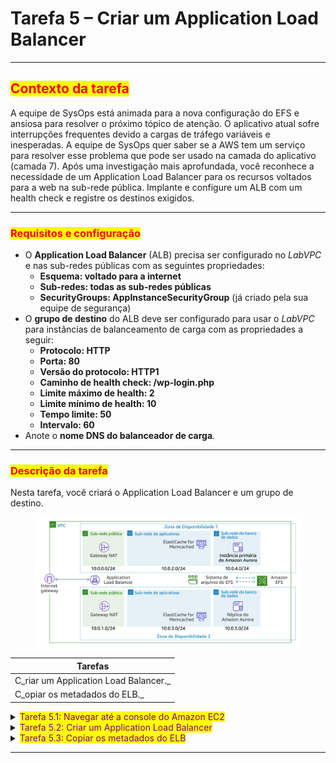 # Tarefa 5 – Criar um Application Load Balancer

***

## <mark style="color:red;">**Contexto da tarefa**</mark>

A equipe de SysOps está animada para a nova configuração do EFS e ansiosa para resolver o próximo tópico de atenção. O aplicativo atual sofre interrupções frequentes devido a cargas de tráfego variáveis e inesperadas. A equipe de SysOps quer saber se a AWS tem um serviço para resolver esse problema que pode ser usado na camada do aplicativo (camada 7). Após uma investigação mais aprofundada, você reconhece a necessidade de um Application Load Balancer para os recursos voltados para a web na sub-rede pública. Implante e configure um ALB com um health check e registre os destinos exigidos.

***

### <mark style="color:red;">**Requisitos e configuração**</mark>

* O **Application Load Balancer** (ALB) precisa ser configurado no _LabVPC_ e nas sub-redes públicas com as seguintes propriedades:
  * **Esquema: voltado para a internet**
  * **Sub-redes: todas as sub-redes públicas**
  * **SecurityGroups: AppInstanceSecurityGroup** (já criado pela sua equipe de segurança)
* O **grupo de destino** do ALB deve ser configurado para usar o _LabVPC_ para instâncias de balanceamento de carga com as propriedades a seguir:
  * **Protocolo: HTTP**
  * **Porta: 80**
  * **Versão do protocolo: HTTP1**
  * **Caminho de health check: /wp-login.php**
  * **Limite máximo de health: 2**
  * **Limite mínimo de health: 10**
  * **Tempo limite: 50**
  * **Intervalo: 60**
* Anote o **nome DNS do balanceador de carga**_._

***

### <mark style="color:red;">**Descrição da tarefa**</mark>

Nesta tarefa, você criará o Application Load Balancer e um grupo de destino.

<figure><img src="../../.gitbook/assets/image (10) (1).png" alt=""><figcaption></figcaption></figure>

| Tarefas                               |
| ------------------------------------- |
| C_riar um Application Load Balancer._ |
| C_opiar os metadados do ELB._         |

<details>

<summary><mark style="color:purple;">Tarefa 5.1: Navegar até a console do Amazon EC2</mark></summary>

1. No **AWS Management Console**, no menu Services (Serviços), selecione **EC2**.

_**Observação**: você também pode pesquisar por EC2 na barra de pesquisa unificada na parte superior da console._

</details>

<details>

<summary><mark style="color:purple;">Tarefa 5.2: Criar um Application Load Balancer</mark></summary>

1. No painel de navegação esquerdo, selecione **Target Groups** (Grupos de destino).
2. Selecione o botão **Create target group** (Criar um grupo de destino).
   * A página **Specify group details** (Especificar os detalhes do grupo) é exibida.
3. Na seção **Basic configuration** (Configuração básica), configure o seguinte:
   * Em **Choose a target type** (Escolher um tipo de destino): selecione _Instances_ (Instâncias)
   * Em **Target group name** (Nome do grupo de destino): _myWPTargetGroup_
   * Em **VPC:** selecione _LabVPC_
   * Na seção **health checks**:
     * No **caminho do health check:** _/wp-login.php_
   * Na seção **Advanced health check settings** (Configurações de health check avançadas):
     * **Limite máximo de health:** 2
     * **Limite mínimo de health:** 10
     * **Tempo limite:** 50
     * **Intervalo:** 60
   * As configurações restantes na página podem ficar com os valores-padrão
4. Selecione o botão **Next** (Próximo).&#x20;
   * A página **Register targets** (Registrar destinos) é exibida.
   * Não há mais destinos a serem registrados no momento.
5. Selecione o botão **Create target group** (Criar um grupo de destino).
   * A seguinte mensagem é exibida:
   * **Successfully created target group: myWPTargetGroup** (O grupo de destino myWPTargetGroup foi criado com êxito)
6. No painel de navegação à esquerda, selecione **Load Balancers** (Balanceadores de carga).&#x20;
7. &#x20;Selecione o botão **CreateLoad Balancers** (Criar balanceadores de carga).
8. Selecione o botão **Create** (Criar) na seção **Application Load Balancer**.&#x20;
   * A página **Create Application Load Balancer** (Criar Application Load Balancer) é exibida.
9. Na seção **Basic Configuration** (Configuração básica), configure o seguinte:
   * Em **Load balancer name** (Nome do balanceador de carga): Insira _myWPAppALB_
10. Na seção **Network mapping** (Mapeamento de rede), configure o seguinte:
    * **VPC:** Selecione _LabVPC_
    * **Mapeamentos:**
      * Selecione a **caixa de seleção** na primeira Zona de Disponibilidade listada e selecione _PublicSubnet1_ na lista Subnet (Sub-rede).
      * Selecione a **caixa de seleção** da segunda Zona de Disponibilidade listada e selecione _PublicSubnet2_ na lista Subnet (Sub-rede).&#x20;
11. Na seção **Security groups**, configure o seguinte:
    * Remova o security group _padrão_.
    * Selecione _AppInstanceSecurityGroup_ no menu suspenso.
12. Na seção Listeners and routing (Ouvintes e roteamento), configure o seguinte:
    * Para **Listener HTTP:80:** (Ouvinte HTTP:80) Selecione _myWPTargetGroup_ na lista suspensa de ação-padrão.
13. Selecione o botão **Create load balancer** (Criar balanceador de carga).&#x20;
14. A seguinte mensagem é exibida:
    * **Successfully created load balancer: myWPAppALB** (O balanceador de carga myWPAppALB foi criado com êxito)
15. Selecione o botão **View load balancers** (Ver balanceadores de carga).

O estado do balanceador de carga é alterado para _Active_ (Ativo) quando fica pronto.

</details>

<details>

<summary><mark style="color:purple;">Tarefa 5.3: Copiar os metadados do ELB</mark></summary>

1. Selecione **myWPAppALB**.
2. Selecione a guia **Description** (Descrição).
3. Copie o **nome DNS** no seu bloco de notas.

</details>

***

